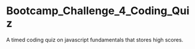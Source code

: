 # Bootcamp_Challenge_4_Coding_Quiz
A timed coding quiz on javascript fundamentals that stores high scores.
